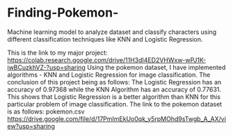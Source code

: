 # Finding-Pokemon-
Machine learning model to analyze dataset and classify characters using different classification techniques like KNN and Logistic Regression.

This is the link to my major project: https://colab.research.google.com/drive/11H3dI4ED2VHWxw-wPJ1K-iwBCuzkhVZ-?usp=sharing
Using the pokemon dataset, I have implemented algorithms - KNN and Logistic Regression for image classification.
The conclusion of this project being as follows: The Logistic Regression has an accuracy of 0.97368 while the KNN Algorithm has an accuracy of 0.77631. 
This shows that Logistic Regression is a better algorithm than KNN for this particular problem of image classification.
The link to the pokemon dataset is as follows: pokemon.csv https://drive.google.com/file/d/17PmImEkUo0qk_y5rpMOhd9sTwgb_A_AX/view?usp=sharing

